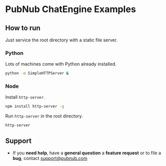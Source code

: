 # PubNub ChatEngine Examples

## How to run

Just service the root directory with a static file server.

### Python

Lots of machines come with Python already installed.

```sh
python -m SimpleHTTPServer &
```

### Node

Install ```http-server```.

```sh
npm install http-server -g
```

Run ```http-server``` in the root directory.

```
http-server
```

## Support

- If you **need help**, have a **general question** a **feature request** or to file a **bug**, contact <support@pubnub.com>
